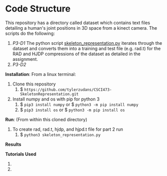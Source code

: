 # Code Structure
This repository has a directory called dataset which contains text files detailing a human's joint positions in 3D space from a kinect camera. The scripts do the following:

1. *P3-D1* The python script [skeleton_representation.py](https://github.com/tylerzudans/mines_zudans_tyler/blob/master/scripts/turtle_M_maker.py) iterates through the dataset and converts them into a training and test file (e.g. rad.t) for the RAD and HJDP compressions of the dataset as detailed in the assignment.
1. *P3-D2*

**Installation**:
From a linux terminal:
1. Clone this repository
   1. $ `https://github.com/tylerzudans/CSCI473-SkeletonRepresentation.git`
1. Install numpy and os with pip for python 3
   1. $ `pip3 install numpy` or $ `python3 -m pip install numpy`
   1. $ `pip3 install os` or $ `python3 -m pip install os`

**Run**:
(From within this cloned directory)

1. To create rad, rad.t, hjdp, and hjpd.t file for part 2 run
   1. $ `python3 skeleton_representation.py`

**Results**


**Tutorials Used**

1. 
1.
